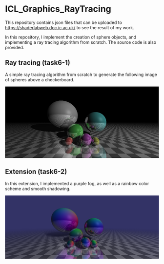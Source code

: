 # ICL_Graphics_RayTracing
This repository contains json files that can be uploaded to https://shaderlabweb.doc.ic.ac.uk/ to see the result of my work.

In this repository, I implement the creation of sphere objects, and implementing a ray tracing algorithm from scratch. The source code is also provided.

## Ray tracing (task6-1)
A simple ray tracing algorithm from scratch to generate the following image of spheres above a checkerboard.
<p align="center">
  <img src="https://github.com/kaixuankhoo98/ICL_Graphics_RayTracing/blob/main/task6a.png" alt="Ray Tracing"/>
</p>

## Extension (task6-2)
In this extension, I implemented a purple fog, as well as a rainbow color scheme and smooth shadowing.
<p align="center">
  <img src="https://github.com/kaixuankhoo98/ICL_Graphics_RayTracing/blob/main/task6.png" alt="Extension"/>
</p>
